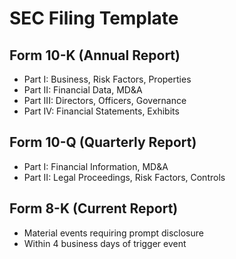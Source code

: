 # SEC Filing Template

## Form 10-K (Annual Report)
- Part I: Business, Risk Factors, Properties
- Part II: Financial Data, MD&A
- Part III: Directors, Officers, Governance
- Part IV: Financial Statements, Exhibits

## Form 10-Q (Quarterly Report)
- Part I: Financial Information, MD&A
- Part II: Legal Proceedings, Risk Factors, Controls

## Form 8-K (Current Report)
- Material events requiring prompt disclosure
- Within 4 business days of trigger event
